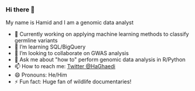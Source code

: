 ### Hi there 👋


My name is Hamid and I am a genomic data analyst

- 🔭 Currently working on applying machine learning methods to classify germline variants
- 🌱 I’m learning SQL/BigQuery
- 👯 I’m looking to collaborate on GWAS analysis
- 💬 Ask me about "how to" perform genomic data analysis in R/Python
- 📫 How to reach me: [Twitter @HaGhaedi](https://twitter.com/HaGhaedi)
- 😄 Pronouns: He/Him
- ⚡ Fun fact: Huge fan of wildlife documentaries! 
